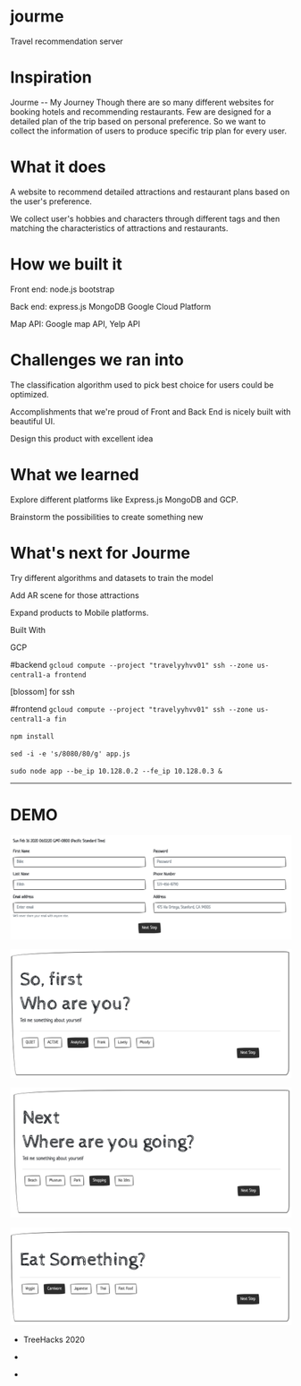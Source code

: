 # jourme

Travel recommendation server
# Inspiration
Jourme -- My Journey Though there are so many different websites for booking hotels and recommending restaurants. Few are designed for a detailed plan of the trip based on personal preference. So we want to collect the information of users to produce specific trip plan for every user.

# What it does
A website to recommend detailed attractions and restaurant plans based on the user's preference.

We collect user's hobbies and characters through different tags and then matching the characteristics of attractions and restaurants.

# How we built it
Front end: node.js bootstrap

Back end: express.js MongoDB Google Cloud Platform

Map API: Google map API, Yelp API

# Challenges we ran into
The classification algorithm used to pick best choice for users could be optimized.

Accomplishments that we're proud of
Front and Back End is nicely built with beautiful UI.

Design this product with excellent idea

# What we learned
Explore different platforms like Express.js MongoDB and GCP.

Brainstorm the possibilities to create something new

# What's next for Jourme
Try different algorithms and datasets to train the model

Add AR scene for those attractions

Expand products to Mobile platforms.

Built With






GCP 

#backend
`gcloud compute --project "travelyyhvv01" ssh --zone us-central1-a frontend`

[blossom] for ssh

#frontend
`gcloud compute --project "travelyyhvv01" ssh --zone us-central1-a fin`

`npm install`

`sed -i -e 's/8080/80/g' app.js`

`sudo node app --be_ip 10.128.0.2 --fe_ip 10.128.0.3 &`





----------------



# DEMO

![wel](./src/Register.png)



![Characteristic](./src/Characteristic.png)

![Attraction](./src/Attraction.png)

![Restaurant](./src/Restaurant.png)

* TreeHacks 2020

* [JOURME]: https://devpost.com/software/jourme

* [http://35.222.19.107/]: http://35.222.19.107/

  ​




